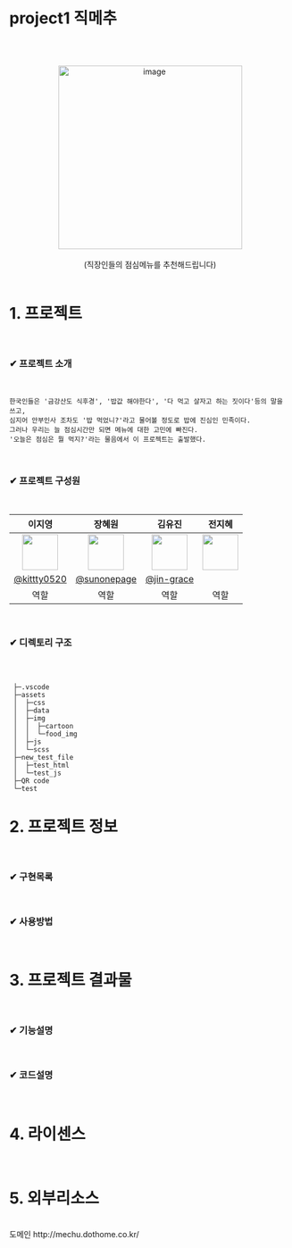 # project1 직메추

<br><br>
<div align="center">
<img width="329" alt="image" src="https://user-images.githubusercontent.com/119913471/231360601-cff9578f-46e2-4a0a-a402-6daced3ad5e5.png">
<br>
<br>(직장인들의 점심메뉴를 추천해드립니다)</br>
</div>

<br>

# 1. 프로젝트 

<br>

   ### ✔ 프로젝트 소개
   
 <br>
   
   
   
    한국인들은 '금강산도 식후경', '밥값 해야한다', '다 먹고 살자고 하는 짓이다'등의 말을 쓰고,
    심지어 안부인사 조차도 '밥 먹었니?'라고 물어볼 정도로 밥에 진심인 민족이다. 
    그러나 우리는 늘 점심시간만 되면 메뉴에 대한 고민에 빠진다.
    '오늘은 점심은 뭘 먹지?'라는 물음에서 이 프로젝트는 출발했다.
   
   
   
 <br>   
    
   ### ✔ 프로젝트 구성원
 <br>  
   
<div align="center">

|      이지영       |          장혜원         |       김유진         |       전지혜         |                                                                                                               
| :------------------------------------------------------------------------------: | :---------------------------------------------------------------------------------------------------------------------------------------------------: | :---------------------------------------------------------------------------------------------------------------------------------------------------------------------------------------------------: | :------------------------------------------------------------------------------: |
|   <img width="64px" src="https://user-images.githubusercontent.com/119913471/231390504-4a4aa67f-de3f-4bc2-9ce8-87939f951933.png" />    |                      <img width="64px" src="https://user-images.githubusercontent.com/119913471/231390489-8bf61734-d6c8-4bad-a2fe-0f07f41d95e7.png" />    |                   <img width="64px" src="https://user-images.githubusercontent.com/119913471/231390503-516d69a1-54af-4e36-b951-7db9b93569c1.png"/>   |<img width="64px" src="https://user-images.githubusercontent.com/119913471/231403186-4eef34be-facd-41e3-9668-b96ee27f3b95.png"/>   |
|   [@kittty0520](https://github.com/kittty0520)   |    [@sunonepage](https://github.com/sunonepage)  | [@jin-grace](https://github.com/jin-grace)  |   |
| 역할 | 역할 | 역할 | 역할 |
</div>
   
<br>

### ✔ 디렉토리 구조

<br>
   
   ````
   
    ├─.vscode
    ├─assets
    │  ├─css
    │  ├─data
    │  ├─img
    │  │  ├─cartoon
    │  │  └─food_img
    │  ├─js
    │  └─scss
    ├─new_test_file
    │  ├─test_html
    │  └─test_js
    ├─QR code
    └─test

   ````

# 2. 프로젝트 정보
 
<br>

### ✔ 구현목록

<br>

### ✔ 사용방법 
  
  <br>

# 3. 프로젝트 결과물
<br>

### ✔ 기능설명

<br>

### ✔ 코드설명
  
<br>

# 4. 라이센스

<br>


# 5. 외부리소스 
<br>
도메인
http://mechu.dothome.co.kr/
